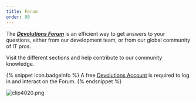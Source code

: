 ```yaml
---
title: Forum
order: 90  
---
```

The [***Devolutions Forum***](https://forum.devolutions.net/) is an efficient way to get answers to your questions, either from our development team, or from our global community of IT pros.  

Visit the different sections and help contribute to our community knowledge.  

{% snippet icon.badgeInfo %} 
A free [Devolutions Account](/cloud/devolutions-account/) is required to log in and interact on the Forum. 
{% endsnippet %}
 
![clip4020.png](/img/en/cloud/clip4020.png) 
